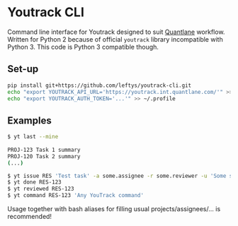 # Youtrack CLI

Command line interface for Youtrack designed to suit [Quantlane](http://quantlane.com/) workflow. 
Written for Python 2 because of official `youtrack` library incompatible with Python 3. This code is Python 3 compatible
though.


## Set-up

```bash
pip install git+https://github.com/leftys/youtrack-cli.git
echo "export YOUTRACK_API_URL='https://youtrack.int.quantlane.com/'" >> ~/.profile
echo "export YOUTRACK_AUTH_TOKEN='...'" >> ~/.profile
```


## Examples

```bash
$ yt last --mine
 
PROJ-123 Task 1 summary
PROJ-120 Task 2 summary
(...)
```

```bash
$ yt issue RES 'Test task' -a some.assignee -r some.reviewer -u 'Some subproject' -t 'Short term' -m MILE-123
$ yt done RES-123
$ yt reviewed RES-123
$ yt command RES-123 'Any YouTrack command' 
```

Usage together with bash aliases for filling usual projects/assignees/... is recommended!
